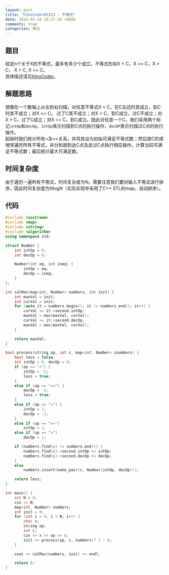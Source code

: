 ```yaml
---
layout: post
title: "hihoCoder#1223 - 不等式"
date: 2016-05-10 19:37:28 +0800
comments: true
categories: 算法
---
```


## 题目
给定n个关于X的不等式，最多有多少个成立。不等式形如X < C，X <= C，X = C， X > C, X >= C。  
具体描述请见[hihoCoder](http://hihocoder.com/problemset/problem/1223)。
<!--more-->
## 解题思路
想像在一个数轴上从左到右扫描，对任意不等式X < C，在C左边时其成立，到C时其不成立；对X <= C， 过了C其不成立；对X = C，到C成立，过C不成立；对X > C，过了C成立；对X >= C，到C成立。因此对任意一个C，我们采用两个标记`intOp`和`decOp`，`intOp`表示扫描到C点的执行操作，`decOP`表示扫描过C点的执行操作。  
起始时我们统计所有<及<=关系，并将其设为初始可满足不等式数；然后按C的递增序遍历所有不等式，并分别就到达C点及走过C点执行相应操作，计算当前可满足不等式数；最后统计最大可满足数。
## 时间复杂度
由于遍历一遍所有不等式，时间复杂度为N。需要注意我们要对输入不等式进行排序，因此时间复杂度为NlogN（实际实现中采用了C++ STL的map，自动排序）。
## 代码
```c++
#include <iostream>
#include <map>
#include <string>
#include <algorithm>
using namespace std;

struct Number {
	int intOp = 0;
	int decOp = 0;

	Number(int eq, int ineq) {
		intOp = eq;
		decOp = ineq;
	}
};

int calMax(map<int, Number> numbers, int init) {
	int maxVal = init;
	int curVal = init;
	for (auto it = numbers.begin(); it != numbers.end(); it++) {
		curVal += it->second.intOp;
		maxVal = max(maxVal, curVal);
		curVal += it->second.decOp;
		maxVal = max(maxVal, curVal);
	}

	return maxVal;
}

bool process(string op, int c, map<int, Number> &numbers) {
	bool less = false;
	int intOp = 0, decOp = 0;
	if (op == "<") {
		intOp = -1;
		less = true;
	}
	else if (op == "<=") {
		decOp = -1; 
		less = true;
	}
	else if (op == "=") {
		intOp = 1;
		decOp = -1;
	}
	else if (op == ">=")
		intOp = 1;
	else if (op == ">")
		decOp = 1;

	if (numbers.find(c) != numbers.end()) {
		numbers.find(c)->second.intOp += intOp;
		numbers.find(c)->second.decOp += decOp;
	}
	else
		numbers.insert(make_pair(c, Number(intOp, decOp)));

	return less;
}

int main() {
	int N = 0;
	cin >> N;
	map<int, Number> numbers;
	int init = 0;
	for (int i = 0; i < N; i++) {
		char x;
		string op;
		int c;
		cin >> x >> op >> c;
		init += process(op, c, numbers)? 1 : 0;
	}

	cout << calMax(numbers, init) << endl;

	return 0;
}
```